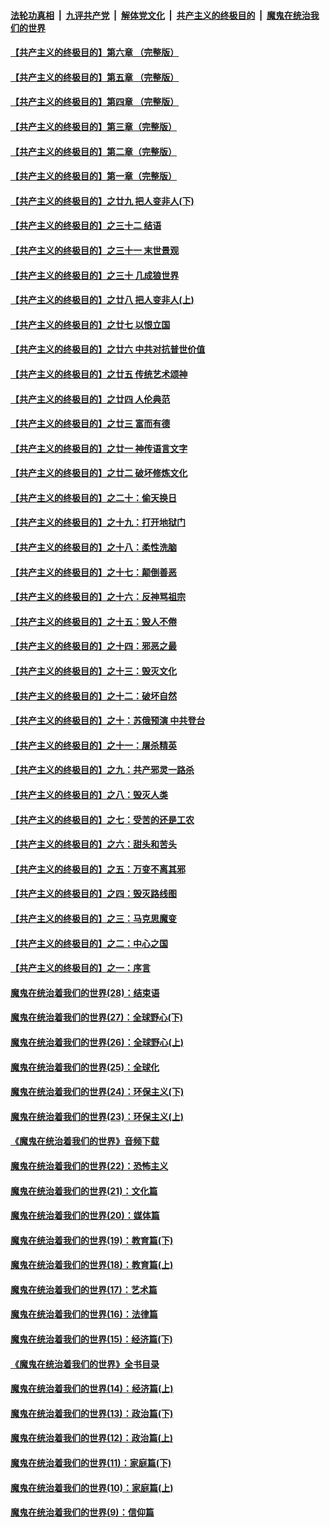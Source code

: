 ####  [法轮功真相](../../../../basic/blob/master/README.md?t=07072002) &nbsp;|&nbsp; [九评共产党](../../../../9ping.md/blob/master/README.md?t=07072002) &nbsp;|&nbsp; [解体党文化](../../../../jtdwh.md/blob/master/README.md?t=07072002)  &nbsp;|&nbsp; [共产主义的终极目的](../../../../gczydzjmd.md/blob/master/README.md?t=07072002) &nbsp;|&nbsp; [魔鬼在统治我们的世界](../../../../mgztzwmdsj.md/blob/master/README.md?t=07072002) 

#### [【共产主义的终极目的】第六章 （完整版）](../pages/nsc422/n11428913.md?t=07072002) 

#### [【共产主义的终极目的】第五章 （完整版）](../pages/nsc422/n11428912.md?t=07072002) 

#### [【共产主义的终极目的】第四章 （完整版）](../pages/nsc422/n11428907.md?t=07072002) 

#### [【共产主义的终极目的】第三章（完整版）](../pages/nsc422/n11428848.md?t=07072002) 

#### [【共产主义的终极目的】第二章（完整版）](../pages/nsc422/n11428831.md?t=07072002) 

#### [【共产主义的终极目的】第一章（完整版）](../pages/nsc422/n11417651.md?t=07072002) 

#### [【共产主义的终极目的】之廿九 把人变非人(下)](../pages/nsc422/n11344140.md?t=07072002) 

#### [【共产主义的终极目的】之三十二 结语](../pages/nsc422/n11360535.md?t=07072002) 

#### [【共产主义的终极目的】之三十一 末世景观](../pages/nsc422/n11351129.md?t=07072002) 

#### [【共产主义的终极目的】之三十 几成狼世界](../pages/nsc422/n11348280.md?t=07072002) 

#### [【共产主义的终极目的】之廿八 把人变非人(上)](../pages/nsc422/n11340492.md?t=07072002) 

#### [【共产主义的终极目的】之廿七 以恨立国](../pages/nsc422/n11336944.md?t=07072002) 

#### [【共产主义的终极目的】之廿六 中共对抗普世价值](../pages/nsc422/n11324785.md?t=07072002) 

#### [【共产主义的终极目的】之廿五 传统艺术颂神](../pages/nsc422/n11296396.md?t=07072002) 

#### [【共产主义的终极目的】之廿四 人伦典范](../pages/nsc422/n11296397.md?t=07072002) 

#### [【共产主义的终极目的】之廿三 富而有德](../pages/nsc422/n11283598.md?t=07072002) 

#### [【共产主义的终极目的】之廿一 神传语言文字](../pages/nsc422/n11263265.md?t=07072002) 

#### [【共产主义的终极目的】之廿二 破坏修炼文化](../pages/nsc422/n11245728.md?t=07072002) 

#### [【共产主义的终极目的】之二十：偷天换日](../pages/nsc422/n11238846.md?t=07072002) 

#### [【共产主义的终极目的】之十九：打开地狱门](../pages/nsc422/n11206376.md?t=07072002) 

#### [【共产主义的终极目的】之十八：柔性洗脑](../pages/nsc422/n11199994.md?t=07072002) 

#### [【共产主义的终极目的】之十七：颠倒善恶](../pages/nsc422/n11179782.md?t=07072002) 

#### [【共产主义的终极目的】之十六：反神骂祖宗](../pages/nsc422/n11166798.md?t=07072002) 

#### [【共产主义的终极目的】之十五：毁人不倦](../pages/nsc422/n11166792.md?t=07072002) 

#### [【共产主义的终极目的】之十四：邪恶之最](../pages/nsc422/n11150249.md?t=07072002) 

#### [【共产主义的终极目的】之十三：毁灭文化](../pages/nsc422/n11135227.md?t=07072002) 

#### [【共产主义的终极目的】之十二：破坏自然](../pages/nsc422/n11135214.md?t=07072002) 

#### [【共产主义的终极目的】之十：苏俄预演 中共登台](../pages/nsc422/n11118424.md?t=07072002) 

#### [【共产主义的终极目的】之十一：屠杀精英](../pages/nsc422/n11118442.md?t=07072002) 

#### [【共产主义的终极目的】之九：共产邪灵一路杀](../pages/nsc422/n11114139.md?t=07072002) 

#### [【共产主义的终极目的】之八：毁灭人类](../pages/nsc422/n11108503.md?t=07072002) 

#### [【共产主义的终极目的】之七：受苦的还是工农](../pages/nsc422/n11101809.md?t=07072002) 

#### [【共产主义的终极目的】之六：甜头和苦头](../pages/nsc422/n11096971.md?t=07072002) 

#### [【共产主义的终极目的】之五：万变不离其邪](../pages/nsc422/n11091285.md?t=07072002) 

#### [【共产主义的终极目的】之四：毁灭路线图](../pages/nsc422/n11086284.md?t=07072002) 

#### [【共产主义的终极目的】之三：马克思魔变](../pages/nsc422/n11061941.md?t=07072002) 

#### [【共产主义的终极目的】之二：中心之国](../pages/nsc422/n11047728.md?t=07072002) 

#### [【共产主义的终极目的】之一：序言](../pages/nsc422/n11086077.md?t=07072002) 

#### [魔鬼在统治着我们的世界(28)：结束语](../pages/nsc422/n10936246.md?t=07072002) 

#### [魔鬼在统治着我们的世界(27)：全球野心(下)](../pages/nsc422/n10928319.md?t=07072002) 

#### [魔鬼在统治着我们的世界(26)：全球野心(上)](../pages/nsc422/n10900318.md?t=07072002) 

#### [魔鬼在统治着我们的世界(25)：全球化](../pages/nsc422/n10788205.md?t=07072002) 

#### [魔鬼在统治着我们的世界(24)：环保主义(下)](../pages/nsc422/n10695307.md?t=07072002) 

#### [魔鬼在统治着我们的世界(23)：环保主义(上)](../pages/nsc422/n10688613.md?t=07072002) 

#### [《魔鬼在统治着我们的世界》音频下载](../pages/nsc422/n10635553.md?t=07072002) 

#### [魔鬼在统治着我们的世界(22)：恐怖主义](../pages/nsc422/n10614727.md?t=07072002) 

#### [魔鬼在统治着我们的世界(21)：文化篇](../pages/nsc422/n10597706.md?t=07072002) 

#### [魔鬼在统治着我们的世界(20)：媒体篇](../pages/nsc422/n10586579.md?t=07072002) 

#### [魔鬼在统治着我们的世界(19)：教育篇(下)](../pages/nsc422/n10564808.md?t=07072002) 

#### [魔鬼在统治着我们的世界(18)：教育篇(上)](../pages/nsc422/n10526970.md?t=07072002) 

#### [魔鬼在统治着我们的世界(17)：艺术篇](../pages/nsc422/n10499093.md?t=07072002) 

#### [魔鬼在统治着我们的世界(16)：法律篇](../pages/nsc422/n10485969.md?t=07072002) 

#### [魔鬼在统治着我们的世界(15)：经济篇(下)](../pages/nsc422/n10469975.md?t=07072002) 

#### [《魔鬼在统治着我们的世界》全书目录](../pages/nsc422/n10464261.md?t=07072002) 

#### [魔鬼在统治着我们的世界(14)：经济篇(上)](../pages/nsc422/n10457370.md?t=07072002) 

#### [魔鬼在统治着我们的世界(13)：政治篇(下)](../pages/nsc422/n10448270.md?t=07072002) 

#### [魔鬼在统治着我们的世界(12)：政治篇(上)](../pages/nsc422/n10444576.md?t=07072002) 

#### [魔鬼在统治着我们的世界(11)：家庭篇(下)](../pages/nsc422/n10440961.md?t=07072002) 

#### [魔鬼在统治着我们的世界(10)：家庭篇(上)](../pages/nsc422/n10435448.md?t=07072002) 

#### [魔鬼在统治着我们的世界(9)：信仰篇](../pages/nsc422/n10432159.md?t=07072002) 

